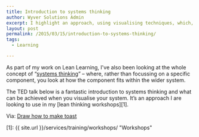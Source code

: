 ```yaml
---
title: Introduction to systems thinking
author: Wyver Solutions Admin
excerpt: I highlight an approach, using visualising techniques, which, rather than focussing on a specific component of a problem, you look at how the component fits within the wider system.
layout: post
permalink: /2015/03/15/introduction-to-systems-thinking/
tags:
  - Learning

---
```

As part of my work on Lean Learning, I've also been looking at the whole concept of &#8220;<a href="http://en.wikipedia.org/wiki/Systems_thinking" target="_blank">systems thinking</a>&#8221; &#8211; where, rather than focussing on a specific component, you look at how the component fits within the wider system.

The TED talk below is a fantastic introduction to systems thinking and what can be achieved when you visualise your system. It&#8217;s an approach I are looking to use in my [lean thinking workshops][1].

Via: <a href="http://www.drawtoast.com/" target="_blank">Draw how to make toast</a>

 [1]: {{ site.url }}/services/training/workshops/ "Workshops"
